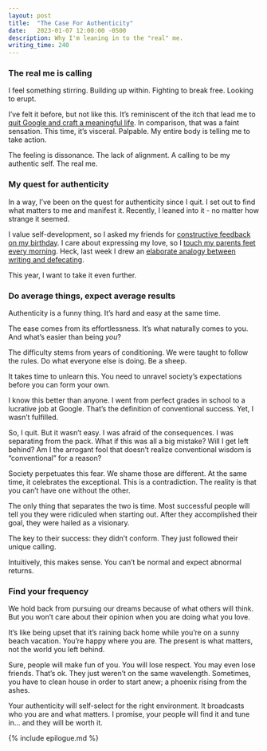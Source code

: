 ```yaml
---
layout: post
title:  "The Case For Authenticity"
date:   2023-01-07 12:00:00 -0500
description: Why I'm leaning in to the "real" me.
writing_time: 240
---
```


### The real me is calling

I feel something stirring. Building up within. Fighting to break free. Looking to erupt.

I’ve felt it before, but not like this. It’s reminiscent of the itch that lead me to [quit Google and craft a meaningful life]({{site.url}}/why-i-quit-google). In comparison, that was a faint sensation. This time, it’s visceral. Palpable. My entire body is telling me to take action.

The feeling is dissonance. The lack of alignment. A calling to be my authentic self. The real me.

### My quest for authenticity

In a way, I’ve been on the quest for authenticity since I quit. I set out to find what matters to me and manifest it. Recently, I leaned into it - no matter how strange it seemed.

I value self-development, so I asked my friends for [constructive feedback on my birthday]({{site.url}}/birthday-traditions). I care about expressing my love, so I [touch my parents feet every morning]({{site.url}}/daily-gestures). Heck, last week I drew an [elaborate analogy between writing and defecating]({{site.url}}/writing-is-like-taking-a-shit).

This year, I want to take it even further.

### Do average things, expect average results

Authenticity is a funny thing. It’s hard and easy at the same time.

The ease comes from its effortlessness. It’s what naturally comes to you. And what’s easier than being _you_?

The difficulty stems from years of conditioning. We were taught to follow the rules. Do what everyone else is doing. Be a sheep.

It takes time to unlearn this. You need to unravel society’s expectations before you can form your own.

I know this better than anyone. I went from perfect grades in school to a lucrative job at Google. That’s the definition of conventional success. Yet, I wasn’t fulfilled.

So, I quit. But it wasn’t easy. I was afraid of the consequences. I was separating from the pack. What if this was all a big mistake? Will I get left behind? Am I the arrogant fool that doesn’t realize conventional wisdom is “conventional” for a reason?

Society perpetuates this fear. We shame those are different. At the same time, it celebrates the exceptional. This is a contradiction. The reality is that you can’t have one without the other.

The only thing that separates the two is time. Most successful people will tell you they were ridiculed when starting out. After they accomplished their goal, they were hailed as a visionary.

The key to their success: they didn’t conform. They just followed their unique calling.

Intuitively, this makes sense. You can’t be normal and expect abnormal returns.

### Find your frequency

We hold back from pursuing our dreams because of what others will think. But you won’t care about their opinion when you are doing what you love.

It’s like being upset that it’s raining back home while you’re on a sunny beach vacation. You’re happy where you are. The present is what matters, not the world you left behind.

Sure, people will make fun of you. You will lose respect. You may even lose friends. That’s ok. They just weren’t on the same wavelength. Sometimes, you have to clean house in order to start anew; a phoenix rising from the ashes.

Your authenticity will self-select for the right environment. It broadcasts who you are and what matters. I promise, your people will find it and tune in… and they will be worth it.

{% include epilogue.md %}